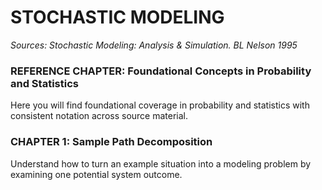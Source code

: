 # STOCHASTIC MODELING

_Sources: Stochastic Modeling: Analysis & Simulation. BL Nelson 1995_

### REFERENCE CHAPTER: Foundational Concepts in Probability and Statistics 

Here you will find foundational coverage in probability and statistics with consistent notation across source material. 

### CHAPTER 1: Sample Path Decomposition

Understand how to turn an example situation into a modeling problem by examining one potential system outcome. 
